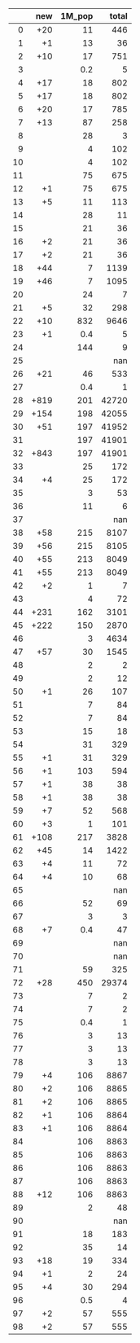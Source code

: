 |    |   new |   1M_pop |   total |
|---:|------:|---------:|--------:|
|  0 |   +20 |     11   |     446 |
|  1 |    +1 |     13   |      36 |
|  2 |   +10 |     17   |     751 |
|  3 |       |      0.2 |       5 |
|  4 |   +17 |     18   |     802 |
|  5 |   +17 |     18   |     802 |
|  6 |   +20 |     17   |     785 |
|  7 |   +13 |     87   |     258 |
|  8 |       |     28   |       3 |
|  9 |       |      4   |     102 |
| 10 |       |      4   |     102 |
| 11 |       |     75   |     675 |
| 12 |    +1 |     75   |     675 |
| 13 |    +5 |     11   |     113 |
| 14 |       |     28   |      11 |
| 15 |       |     21   |      36 |
| 16 |    +2 |     21   |      36 |
| 17 |    +2 |     21   |      36 |
| 18 |   +44 |      7   |    1139 |
| 19 |   +46 |      7   |    1095 |
| 20 |       |     24   |       7 |
| 21 |    +5 |     32   |     298 |
| 22 |   +10 |    832   |    9646 |
| 23 |    +1 |      0.4 |       5 |
| 24 |       |    144   |       9 |
| 25 |       |          |     nan |
| 26 |   +21 |     46   |     533 |
| 27 |       |      0.4 |       1 |
| 28 |  +819 |    201   |   42720 |
| 29 |  +154 |    198   |   42055 |
| 30 |   +51 |    197   |   41952 |
| 31 |       |    197   |   41901 |
| 32 |  +843 |    197   |   41901 |
| 33 |       |     25   |     172 |
| 34 |    +4 |     25   |     172 |
| 35 |       |      3   |      53 |
| 36 |       |     11   |       6 |
| 37 |       |          |     nan |
| 38 |   +58 |    215   |    8107 |
| 39 |   +56 |    215   |    8105 |
| 40 |   +55 |    213   |    8049 |
| 41 |   +55 |    213   |    8049 |
| 42 |    +2 |      1   |       7 |
| 43 |       |      4   |      72 |
| 44 |  +231 |    162   |    3101 |
| 45 |  +222 |    150   |    2870 |
| 46 |       |      3   |    4634 |
| 47 |   +57 |     30   |    1545 |
| 48 |       |      2   |       2 |
| 49 |       |      2   |      12 |
| 50 |    +1 |     26   |     107 |
| 51 |       |      7   |      84 |
| 52 |       |      7   |      84 |
| 53 |       |     15   |      18 |
| 54 |       |     31   |     329 |
| 55 |    +1 |     31   |     329 |
| 56 |    +1 |    103   |     594 |
| 57 |    +1 |     38   |      38 |
| 58 |    +1 |     38   |      38 |
| 59 |    +7 |     52   |     568 |
| 60 |    +3 |      1   |     101 |
| 61 |  +108 |    217   |    3828 |
| 62 |   +45 |     14   |    1422 |
| 63 |    +4 |     11   |      72 |
| 64 |    +4 |     10   |      68 |
| 65 |       |          |     nan |
| 66 |       |     52   |      69 |
| 67 |       |      3   |       3 |
| 68 |    +7 |      0.4 |      47 |
| 69 |       |          |     nan |
| 70 |       |          |     nan |
| 71 |       |     59   |     325 |
| 72 |   +28 |    450   |   29374 |
| 73 |       |      7   |       2 |
| 74 |       |      7   |       2 |
| 75 |       |      0.4 |       1 |
| 76 |       |      3   |      13 |
| 77 |       |      3   |      13 |
| 78 |       |      3   |      13 |
| 79 |    +4 |    106   |    8867 |
| 80 |    +2 |    106   |    8865 |
| 81 |    +2 |    106   |    8865 |
| 82 |    +1 |    106   |    8864 |
| 83 |    +1 |    106   |    8864 |
| 84 |       |    106   |    8863 |
| 85 |       |    106   |    8863 |
| 86 |       |    106   |    8863 |
| 87 |       |    106   |    8863 |
| 88 |   +12 |    106   |    8863 |
| 89 |       |      2   |      48 |
| 90 |       |          |     nan |
| 91 |       |     18   |     183 |
| 92 |       |     35   |      14 |
| 93 |   +18 |     19   |     334 |
| 94 |    +1 |      2   |      24 |
| 95 |    +4 |     30   |     294 |
| 96 |       |      0.5 |       4 |
| 97 |    +2 |     57   |     555 |
| 98 |    +2 |     57   |     555 |